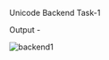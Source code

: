 Unicode Backend Task-1

Output -

![backend1](https://user-images.githubusercontent.com/85801018/128601867-12130642-e2d8-4fc2-82f5-0b71af310392.PNG)

